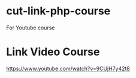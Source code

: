 # cut-link-php-course
For Youtube course

# Link Video Course
https://www.youtube.com/watch?v=9CUjH7y42t8
